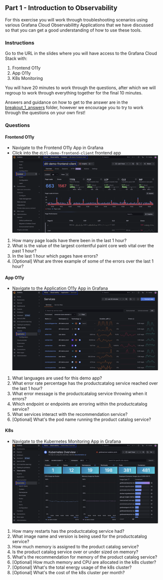 ## Part 1 - Introduction to Observability
For this exercise you will work through troubleshooting scenarios using various Grafana Cloud Observabilitty Applications that we have discussed so that you can get a good understanding of how to use these tools.

### Instructions
Go to the URL in the slides where you will have access to the Grafana Cloud Stack with:
1. Frontend O11y
1. App O11y
1. K8s Monitoring

You will have 20 minutes to work through the questions, after which we will regroup to work through everything together for the final 10 minutes.

Answers and guidance on how to get to the answer are in the [breakout_1_answers](./breakout_1_answers) folder, however we encourage you to try to work through the questions on your own first!

### Questions
#### Frontend O11y
- Navigate to the Frontend O11y App in Grafana
- Click into the `ditl-demo-frontend-client` frontend app
![frontend-o11y](/images/breakout_1/0.1-frontend-instructions.png)
1. How many page loads have there been in the last 1 hour?
1. What is the value of the largest contentful paint core web vital over the past 1 hour? 
1. In the last 1 hour which pages have errors?
1. [Optional] What are three example of some of the errors over the last 1 hour?

#### App O11y
- Navigate to the Application O11y App in Grafana
![app-o11y](/images/breakout_1/0.2-app-instructions.png)
1. What languages are used for this demo app? 
1. What error rate percentage has the productcatalog service reached over the last 1 hour?
1. What error message is the productcatalog service throwing when it errors?
1. Which endpoint or endpoints are erroring within the productcatalog service?
1. What services interact with the recommendation service?
1. [Optional] What's the pod name running the product catalog service?

#### K8s
- Navigate to the Kubernetes Monitoring App in Grafana
![k8s-monitoring](/images/breakout_1/0.3-k8s-instructions.png)
1. How many restarts has the productcatalog service had? 
1. What image name and version is being used for the productcatalog service?
1. How much memory is assigned to the product catalog service?
1. Is the product catalog service over or under sized on memory?
1. What's the recommendation for memory of the product catalog service?
1. [Optional] How much memory and CPU are allocated in the k8s cluster? 
1. [Optional] What's the total energy usage of the k8s cluster?
1. [Optional] What's the cost of the k8s cluster per month?
